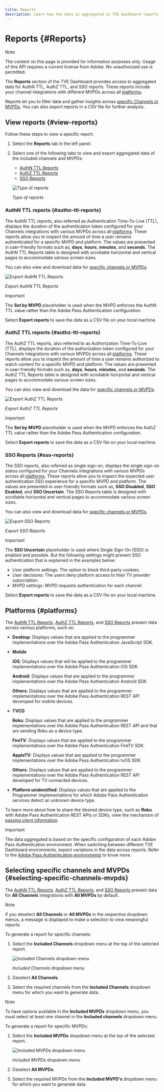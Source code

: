```yaml
---
title: Reports
description: Learn how the data is aggregated in TVE Dashboard reports.
---
```

# Reports {#Reports}

>[!NOTE]
>
>The content on this page is provided for information purposes only. Usage of this API requires a current license from Adobe. No unauthorized use is permitted.

The **Reports** section of the TVE Dashboard provides access to aggregated data for AuthN TTL, AuthZ TTL, and SSO reports. These reports include your channel integrations with different MVPDs across all [platforms](#platforms).

Reports let you to filter data and gather insights across [specific Channels or MVPDs](#selecting-specific-channels-mvpds). You can also export reports in a CSV file for further analysis.

## View reports {#view-reports}

Follow these steps to view a specific report.

1. Select the **Reports** tab in the left panel.
1. Select one of the following tabs to view and export aggregated data of the included channels and MVPDs:
   * [AuthN TTL Reports](#authn-ttl-reports)
   * [AuthZ TTL Reports](#authz-ttl-reports)
   * [SSO Reports](#sso-reports)

   ![Type of reports](assets/type-of-reports.png)

   *Type of reports*

### AuthN TTL reports {#authn-ttl-reports}

The AuthN TTL reports, also referred as Authentication Time-To-Live (TTL), displays the duration of the authentication token configured for your Channels integrations with various MVPDs across all [platforms](#platforms). These reports allow you to inspect the amount of time a user remains authenticated for a specific MVPD and platform. The values are presented in user-friendly formats such as, **days**, **hours**, **minutes**, and **seconds**. The AuthN TTL Reports table is designed with scrollable horizontal and vertical pages to accommodate various screen sizes.

You can also view and download data for [specific channels or MVPDs](#selecting-specific-channels-mvpds).

![Export AuthN TTL Reports](assets/authn-ttl-reports.png)

*Export AuthN TTL Reports*

>[!IMPORTANT]
>
> The **Set by MVPD** placeholder is used when the MVPD enforces the AuthN TTL value rather than the Adobe Pass Authentication configuration.

Select **Export reports** to save the data as a CSV file on your local machine.

### AuthZ TTL reports {#authz-ttl-reports}

The AuthZ TTL reports, also referred to as Authorization Time-To-Live (TTL), displays the duration of the authorization token configured for your Channels integrations with various MVPDs across all [platforms](#platforms). These reports allow you to inspect the amount of time a user remains authorized to watch content for a specific MVPD and platform. The values are presented in user-friendly formats such as, **days**, **hours**, **minutes**, and **seconds**. The AuthZ TTL Reports table is designed with scrollable horizontal and vertical pages to accommodate various screen sizes.

You can also view and download the data for [specific channels or MVPDs](#selecting-specific-channels-mvpds).

![Export AuthZ TTL Reports](assets/authz-ttl-reports.png)

*Export AuthZ TTL Reports*

>[!IMPORTANT]
>
> The **Set by MVPD** placeholder is used when the MVPD enforces the AuthZ TTL value rather than the Adobe Pass Authentication configuration.

Select **Export reports** to save the data as a CSV file on your local machine. 

### SSO Reports {#sso-reports}

The SSO reports, also referred as single sign-on, displays the single sign-on status configured for your Channels integrations with various MVPDs across all [platforms](#platforms). These reports allow you to inspect the expected user authentication SSO experience for a specific MVPD and platform. The values are presented in user-friendly formats such as, **SSO Disabled**, **SSO Enabled**, and **SSO Uncertain**. The SSO Reports table is designed with scrollable horizontal and vertical pages to accommodate various screen sizes.

You can also view and download data for [specific channels or MVPDs](#selecting-specific-channels-mvpds).

![Export SSO Reports](assets/sso-reports.png)

*Export SSO Reports*

>[!IMPORTANT]
>
> The **SSO Uncertain** placeholder is used where Single Sign-On (SSO) is enabled and possible. But the following settings might prevent SSO authentication that is explained in the examples below:
>
> * User platform settings: The option to block third-party cookies.
> * User decisions: The users deny platform access to their TV provider subscription.
> * MVPD settings: MVPD requests authentication for each channel.

Select **Export reports** to save the data as a CSV file on your local machine.

## Platforms {#platforms}

The [AuthN TTL Reports](#authn-ttl-reports), [AuthZ TTL Reports](#authz-ttl-reports), and [SSO Reports](#sso-reports) present data across various platforms, such as:

* **Desktop**: Displays values that are applied to the programmer implementations over the Adobe Pass Authentication JavaScript SDK.

* **Mobile** 

   **iOS**: Displays values that will be applied to the programmer implementations over the Adobe Pass Authentication iOS SDK.

   **Android**: Displays values that are applied to the programmer implementations over the Adobe Pass Authentication Android SDK.

   **Others**: Displays values that are applied to the programmer implementations over the Adobe Pass Authentication REST API developed for mobile devices.

* **TVCD**

   **Roku**: Displays values that are applied to the programmer implementations over the Adobe Pass Authentication REST API and that are sending Roku as a device type.

   **FireTV**: Displays values that are applied to the programmer implementations over the Adobe Pass Authentication FireTV SDK.

   **AppleTV**: Displays values that are applied to the programmer implementations over the Adobe Pass Authentication tvOS SDK.

   **Others**: Displays values that are applied to the programmer implementations over the Adobe Pass Authentication REST API developed for TV connected devices.

* **Platform unidentified**: Displays values that are applied to the Programmer implementations for which Adobe Pass Authentication services detect an unknown device type.

To learn more about how to share the desired device type, such as **Roku** with Adobe Pass Authentication REST APIs or SDKs, view the mechanism of [passing client information](/help/authentication/passing-client-information-device-connection-and-application.md).

>[!IMPORTANT]
>
> The data aggregated is based on the specific configuration of each Adobe Pass Authentication environment. When switching between different TVE Dashboard environments, expect variations in the data across reports. Refer to the [Adobe Pass Authentication environments](/help/authentication/tve-dashboard-environments.md) to know more. 

## Selecting specific channels and MVPDs {#selecting-specific-channels-mvpds} 

The [AuthN TTL Reports](#authn-ttl-reports), [AuthZ TTL Reports](#authz-ttl-reports), and [SSO Reports](#sso-reports) present data for **All Channels** integrations with **All MVPDs** by default.

>[!NOTE]
>
> If you deselect **All Channels** or **All MVPDs** in the respective dropdown menus, a message is displayed to make a selection to view meaningful reports.

To generate a report for specific channels:

1. Select the **Included Channels** dropdown menu at the top of the selected report.

   ![Included Channels dropdown menu](assets/include-channels.png)

   *Included Channels dropdown menu*

1. Deselect **All Channels**.
1. Select the required channels from the **Included Channels** dropdown menu for which you want to generate data.


>[!NOTE]
>
> To have options available in the **Included MVPDs** dropdown menu, you must select at least one channel in the **Included channels** dropdown menu.

To generate a report for specific MVPDs:

1. Select the **Included MVPDs** dropdown menu at the top of the selected report.

   ![Included MVPDs dropdown menu](assets/include-mvpds.png)

   *Included MVPDs dropdown menu*

1. Deselect **All MVPDs**.
1. Select the required MVPDs from the **Included MVPD's** dropdown menu for which you want to generate data.





